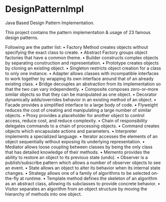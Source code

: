 DesignPatternImpl
=================

Java Based Design Pattern Implementation.

This project contains the pattern implementation & usage of 23 famous design patterns. 

Following are the patter list:
•	Factory Method creates objects without specifying the exact class to create.
•	Abstract Factory groups object factories that have a common theme.
•	Builder constructs complex objects by separating construction and representation.
•	Prototype creates objects by cloning an existing object.
•	Singleton restricts object creation for a class to only one instance.
•	Adapter allows classes with incompatible interfaces to work together by wrapping its own interface around that of an already existing class.
•	Bridge decouples an abstraction from its implementation so that the two can vary independently.
•	Composite composes zero-or-more similar objects so that they can be manipulated as one object.
•	Decorator dynamically adds/overrides behavior in an existing method of an object.
•	Facade provides a simplified interface to a large body of code.
•	Flyweight reduces the cost of creating and manipulating a large number of similar objects.
•	Proxy provides a placeholder for another object to control access, reduce cost, and reduce complexity.
•	Chain of responsibility delegates commands to a chain of processing objects.
•	Command creates objects which encapsulate actions and parameters.
•	Interpreter implements a specialized language.
•	Iterator accesses the elements of an object sequentially without exposing its underlying representation.
•	Mediator allows loose coupling between classes by being the only class that has detailed knowledge of their methods.
•	Memento provides the ability to restore an object to its previous state (undo).
•	Observer is a publish/subscribe pattern which allows a number of observer objects to see an event.
•	State allows an object to alter its behavior when its internal state changes.
•	Strategy allows one of a family of algorithms to be selected on-the-fly at runtime.
•	Template method defines the skeleton of an algorithm as an abstract class, allowing its subclasses to provide concrete behavior.
•	Visitor separates an algorithm from an object structure by moving the hierarchy of methods into one object.

